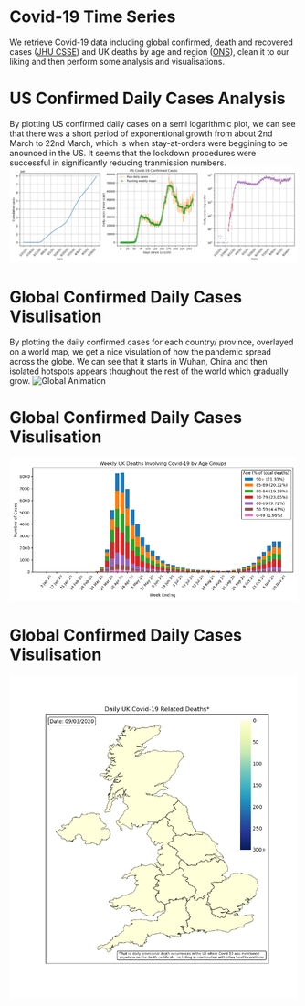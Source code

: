 # Covid-19 Time Series

We retrieve Covid-19 data including global confirmed, death and recovered cases ([JHU CSSE](https://github.com/CSSEGISandData/COVID-19)) and UK deaths by age and region ([ONS](https://www.ons.gov.uk/peoplepopulationandcommunity/birthsdeathsandmarriages/deaths/datasets/weeklyprovisionalfiguresondeathsregisteredinenglandandwales)), clean it to our liking and then perform some analysis and visualisations.

# US Confirmed Daily Cases Analysis
By plotting US confirmed daily cases on a semi logarithmic plot, we can see that there was a short period of exponentional growth from about 2nd March to 22nd March, which is when stay-at-orders were beggining to be anounced in the US. It seems that the lockdown procedures were successful in significantly reducing tranmission numbers.
![Global Analysis](demo/US_confirmed_cases.png)

# Global Confirmed Daily Cases Visulisation
By plotting the daily confirmed cases for each country/ province, overlayed on a world map, we get a nice visulation of how the pandemic spread across the globe. We can see that it starts in Wuhan, China and then isolated hotspots appears thoughout the rest of the world which gradually grow.
![Global Animation](demo/global_confirmed_cases.gif)

# Global Confirmed Daily Cases Visulisation
![UK Analysis](demo/uk_deaths_age.png)

# Global Confirmed Daily Cases Visulisation
![UK Animation](demo/uk_deaths_region.gif)
